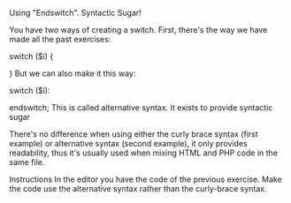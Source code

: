 Using "Endswitch". Syntactic Sugar!

You have two ways of creating a switch. First, there's the way we have made all the past exercises:

switch ($i) { 

}
But we can also make it this way:

switch ($i):

endswitch;
This is called alternative syntax. It exists to provide syntactic sugar

There's no difference when using either the curly brace syntax (first example) or alternative syntax (second example), it only provides readability, thus it's usually used when mixing HTML and PHP code in the same file.

Instructions
In the editor you have the code of the previous exercise. Make the code use the alternative syntax rather than the curly-brace syntax.
